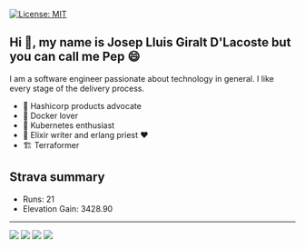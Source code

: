 [![License: MIT](https://img.shields.io/badge/License-MIT-green.svg)](https://github.com/gilacost/gilacost/blob/master/LICENSE.md)

<!--
https://www.credly.com/badges/6855d098-6a9f-4292-bb2c-aa3745d8622c/public_url
![ViewCount](http://bit.ly/Thomas-Github-Visits)
-->

## Hi :wave:, my name is Josep Lluis Giralt D'Lacoste but you can call me Pep :smile:

I am a software engineer passionate about technology in general. I like every
stage of the delivery process.

- :angel: Hashicorp products advocate
- :whale: Docker lover
- :ship: Kubernetes enthusiast
- :purple_heart: Elixir writer and erlang priest :heart:
- 🏗 Terraformer

<!--
 todo strava summary date
-->

## Strava summary

- Runs: 21
- Elevation Gain: 3428.90

<!--
- update hacker rank with erlang katas
- todo group all AOCs
- bring hacker news assessments to repo
- more sexy badges
- About some personal stuff
- Working on
- Skills in the tool box
- personal site
- list with links
- more badges
- bring all assessments to assessments
- badge for ellie's co-op PR
- repo with courses and put terraform stuff and others
-->
<hr>
<!--
<p align="center">
   <i>A problem can be solved in a 100 different ways and There's always an easier way to solve a problem.</i>
   <br>
   <i>You miss 100% of the shots you don't take.</i>
   <br>
<br>
-->
<a target="_blank" href="https://pepo.ventures/"><img src="https://img.shields.io/badge/-WEB-FF4088?style=for-the-badge&logo=Hugo&logoColor=white"></img></a>
<a target="_blank" href="https://www.linkedin.com/in/joseplluisgiraltdlacoste/"><img src="https://img.shields.io/badge/-LinkedIn-0077B5?style=for-the-badge&logo=Linkedin&logoColor=white"></img></a>
<a target="_blank" href="mailto:josep.g.dlacoste@gmail.com"><img src="https://img.shields.io/badge/-Gmail-D14836?style=for-the-badge&logo=Gmail&logoColor=white"></img></a>
<a target="_blank" href="https://www.strava.com/athletes/16733304"><img src="https://img.shields.io/badge/Strava-FC4C02.svg?style=for-the-badge&logo=Strava&logoColor=white"></img></a>
